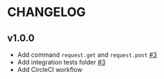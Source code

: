 # CHANGELOG

## v1.0.0

- Add command `request.get` and `request.post` [#3](https://github.com/fahimbagar/go-flaresolverr/pull/3)
- Add integration tests folder [#3](https://github.com/fahimbagar/go-flaresolverr/pull/3)
- Add CircleCI workflow